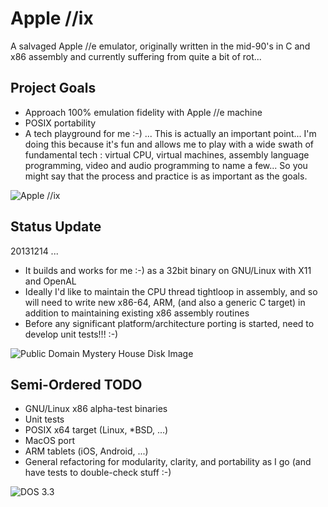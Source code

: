 Apple //ix
==========

A salvaged Apple //e emulator, originally written in the mid-90's in C and x86 assembly and currently suffering from
quite a bit of rot...

Project Goals
-------------

* Approach 100% emulation fidelity with Apple //e machine
* POSIX portability
* A tech playground for me :-) ... This is actually an important point...  I'm doing this because it's fun and allows me
  to play with a wide swath of fundamental tech : virtual CPU, virtual machines, assembly language programming, video
  and audio programming to name a few...  So you might say that the process and practice is as important as the goals.

![Apple //ix](https://raw.github.com/mauiaaron/apple2/master/docs/Apple2ix.png "Apple //ix")

Status Update
-------------

20131214 ...

* It builds and works for me :-) as a 32bit binary on GNU/Linux with X11 and OpenAL
* Ideally I'd like to maintain the CPU thread tightloop in assembly, and so will need to write new x86-64, ARM, (and
  also a generic C target) in addition to maintaining existing x86 assembly routines
* Before any significant platform/architecture porting is started, need to develop unit tests!!! :-)

![Public Domain Mystery House Disk Image](https://raw.github.com/mauiaaron/apple2/master/docs/MysteryHouse.png "Public Domain Mystery House Disk Image")

Semi-Ordered TODO
-----------------

* GNU/Linux x86 alpha-test binaries
* Unit tests
* POSIX x64 target (Linux, \*BSD, ...)
* MacOS port
* ARM tablets (iOS, Android, ...)
* General refactoring for modularity, clarity, and portability as I go (and have tests to double-check stuff :-)

![DOS 3.3](https://raw.github.com/mauiaaron/apple2/master/docs/DOS33.png "DOS 3.3 Applesoft BASIC and //e monitor")

